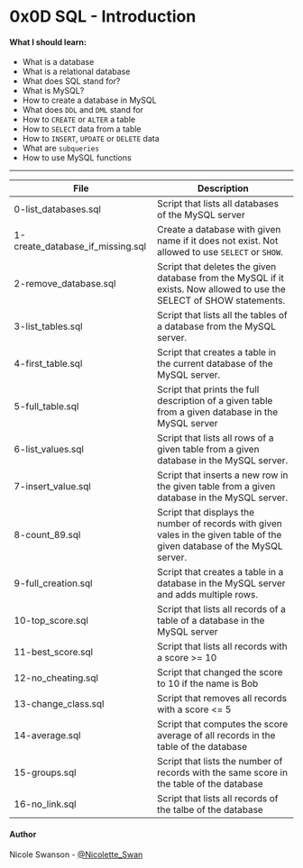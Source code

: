 # 0x0D SQL - Introduction
#### What I should learn:
- What is a database
- What is a relational database
- What does SQL stand for?
- What is MySQL?
- How to create a database in MySQL
- What does `DDL` and `DML` stand for
- How to `CREATE` or `ALTER` a table
- How to `SELECT` data from a table
- How to `INSERT`, `UPDATE` or `DELETE` data
- What are `subqueries`
- How to use MySQL functions



---
File | Description
-----|------------
0-list\_databases.sql | Script that lists all databases of the MySQL server
1-create\_database\_if\_missing.sql | Create a database with given name if it does not exist. Not allowed to use `SELECT` or `SHOW`.
2-remove\_database.sql | Script that deletes the given database from the MySQL if it exists. Now allowed to use the SELECT of SHOW statements.
3-list\_tables.sql | Script that lists all the tables of a database from the MySQL server.
4-first\_table.sql | Script that creates a table in the current database of the MySQL server.
5-full\_table.sql | Script that prints the full description of a given table from a given database in the MySQL server
6-list\_values.sql | Script that lists all rows of a given table from a given database in the MySQL server.
7-insert\_value.sql | Script that inserts a new row in the given table from a given database in the MySQL server.
8-count\_89.sql | Script that displays the number of records with given vales in the given table of the given database of the MySQL server.
9-full\_creation.sql | Script that creates a table in a database in the MySQL server and adds multiple rows.
10-top\_score.sql | Script that lists all records of a table of a database in the MySQL server
11-best\_score.sql | Script that lists all records with a score >= 10
12-no\_cheating.sql | Script that changed the score to 10 if the name is Bob
13-change\_class.sql | Script that removes all records with a score <= 5
14-average.sql | Script that computes the score average of all records in the table of the database
15-groups.sql | Script that lists the number of records with the same score in the table of the database
16-no\_link.sql | Script that lists all records of the talbe of the database

#### Author
Nicole Swanson - [@Nicolette_Swan](https://twitter.com/Nicolette_Swan)
